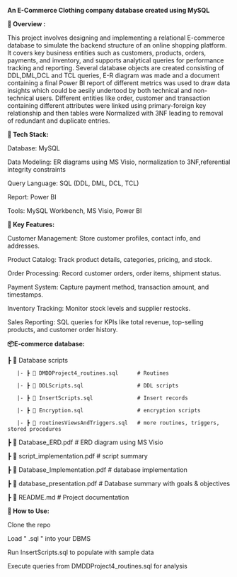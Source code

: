 **An E-Commerce Clothing company database created using MySQL**

**📌 Overview :**

This project involves designing and implementing a relational E-commerce database to simulate the backend structure of an online shopping platform. 
It covers key business entities such as customers, products, orders, payments, and inventory, and supports analytical queries for performance tracking and reporting.
Several database objects are created consisting of DDL,DML,DCL and TCL queries, E-R diagram was made and a document containing a final Power BI report of  different metrics was used to draw data insights which could be aesily undertood by both technical and non-technical users.
Different entities like order, customer and transaction containing different attributes were linked using primary-foreign key relationship and then tables were Normalized with 3NF leading to removal of redundant and duplicate entries.  

**🔧 Tech Stack:**

Database: MySQL 

Data Modeling: ER diagrams using MS Visio, normalization to 3NF,referential integrity constraints 

Query Language: SQL (DDL, DML, DCL, TCL)

Report: Power BI

Tools: MySQL Workbench, MS Visio, Power BI 

**📂 Key Features:**

Customer Management: Store customer profiles, contact info, and addresses.

Product Catalog: Track product details, categories, pricing, and stock.

Order Processing: Record customer orders, order items, shipment status.

Payment System: Capture payment method, transaction amount, and timestamps.

Inventory Tracking: Monitor stock levels and supplier restocks.

Sales Reporting: SQL queries for KPIs like total revenue, top-selling products, and customer order history.

**📦E-commerce database:**

 ┣ 📜 Database scripts 
 
       |- ┣ 📜 DMDDProject4_routines.sql      # Routines 
   
       |- ┣ 📜 DDLScripts.sql                 # DDL scripts
   
       |- ┣ 📜 InsertScripts.sql              # Insert records 
   
       |- ┣ 📜 Encryption.sql                 # encryption scripts
   
       |- ┣ 📜 routinesViewsAndTriggers.sql   # more routines, triggers, stored procedures
   
 ┣ 📜 Database_ERD.pdf                        # ERD diagram using MS Visio
 
 ┣ 📜 script_implementation.pdf               # script summary
 
 ┣ 📜 Database_Implementation.pdf             # database implementation
   
 ┣ 📜 database_presentation.pdf               # Database summary with goals & objectives
  
 ┣ 📜 README.md                               # Project documentation


**🚀 How to Use:**

Clone the repo

Load " .sql " into your DBMS

Run InsertScripts.sql to populate with sample data

Execute queries from DMDDProject4_routines.sql for analysis


